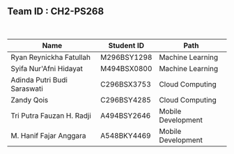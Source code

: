 

## Team ID : CH2-PS268

<br>

| Name                          | Student ID  | Path                 |
| ----------------------------- | ----------- | -------------------- |
| Ryan Reynickha Fatullah       | M296BSY1298 | Machine Learning     |
| Syifa Nur'Afni Hidayat        | M494BSX0800 | Machine Learning     |
| Adinda Putri Budi Saraswati   | C296BSX3753 | Cloud Computing      |
| Zandy Qois                    | C296BSY4285 | Cloud Computing      |
| Tri Putra Fauzan H. Radji     | A494BSY2646 | Mobile Development   |
| M. Hanif Fajar Anggara        | A548BKY4469 | Mobile Development   |
